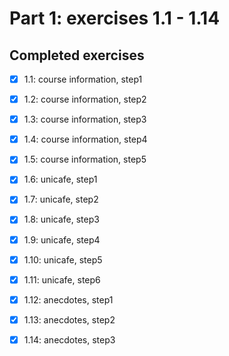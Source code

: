# Part 1: exercises 1.1 - 1.14

## Completed exercises

- [x] 1.1: course information, step1
- [x] 1.2: course information, step2
- [x] 1.3: course information, step3
- [x] 1.4: course information, step4
- [x] 1.5: course information, step5

- [x] 1.6: unicafe, step1
- [x] 1.7: unicafe, step2
- [x] 1.8: unicafe, step3
- [x] 1.9: unicafe, step4
- [x] 1.10: unicafe, step5
- [x] 1.11: unicafe, step6

- [x] 1.12: anecdotes, step1
- [x] 1.13: anecdotes, step2
- [x] 1.14: anecdotes, step3
